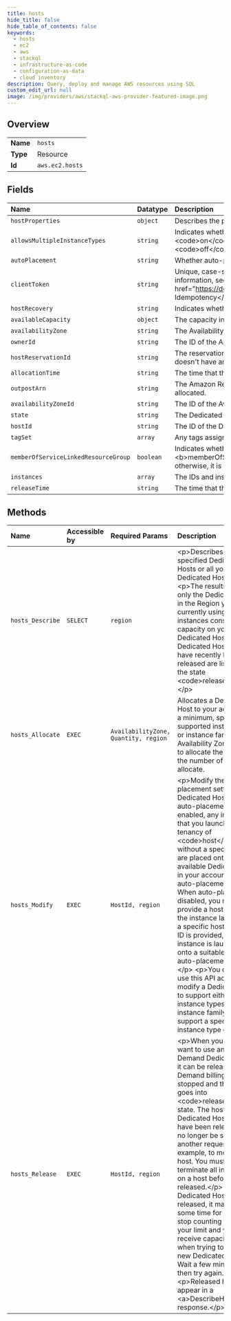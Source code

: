 ```yaml
---
title: hosts
hide_title: false
hide_table_of_contents: false
keywords:
  - hosts
  - ec2
  - aws    
  - stackql
  - infrastructure-as-code
  - configuration-as-data
  - cloud inventory
description: Query, deploy and manage AWS resources using SQL
custom_edit_url: null
image: /img/providers/aws/stackql-aws-provider-featured-image.png
---
```

  
    

## Overview
<table><tbody>
<tr><td><b>Name</b></td><td><code>hosts</code></td></tr>
<tr><td><b>Type</b></td><td>Resource</td></tr>
<tr><td><b>Id</b></td><td><code>aws.ec2.hosts</code></td></tr>
</tbody></table>

## Fields
| Name | Datatype | Description |
|:-----|:---------|:------------|
| `hostProperties` | `object` | Describes the properties of a Dedicated Host. |
| `allowsMultipleInstanceTypes` | `string` | Indicates whether the Dedicated Host supports multiple instance types of the same instance family. If the value is &lt;code&gt;on&lt;/code&gt;, the Dedicated Host supports multiple instance types in the instance family. If the value is &lt;code&gt;off&lt;/code&gt;, the Dedicated Host supports a single instance type only. |
| `autoPlacement` | `string` | Whether auto-placement is on or off. |
| `clientToken` | `string` | Unique, case-sensitive identifier that you provide to ensure the idempotency of the request. For more information, see &lt;a href="https://docs.aws.amazon.com/AWSEC2/latest/APIReference/Run_Instance_Idempotency.html"&gt;Ensuring Idempotency&lt;/a&gt;. |
| `hostRecovery` | `string` | Indicates whether host recovery is enabled or disabled for the Dedicated Host. |
| `availableCapacity` | `object` | The capacity information for instances that can be launched onto the Dedicated Host.  |
| `availabilityZone` | `string` | The Availability Zone of the Dedicated Host. |
| `ownerId` | `string` | The ID of the Amazon Web Services account that owns the Dedicated Host. |
| `hostReservationId` | `string` | The reservation ID of the Dedicated Host. This returns a &lt;code&gt;null&lt;/code&gt; response if the Dedicated Host doesn't have an associated reservation. |
| `allocationTime` | `string` | The time that the Dedicated Host was allocated. |
| `outpostArn` | `string` | The Amazon Resource Name (ARN) of the Amazon Web Services Outpost on which the Dedicated Host is allocated. |
| `availabilityZoneId` | `string` | The ID of the Availability Zone in which the Dedicated Host is allocated. |
| `state` | `string` | The Dedicated Host's state. |
| `hostId` | `string` | The ID of the Dedicated Host. |
| `tagSet` | `array` | Any tags assigned to the Dedicated Host. |
| `memberOfServiceLinkedResourceGroup` | `boolean` | Indicates whether the Dedicated Host is in a host resource group. If &lt;b&gt;memberOfServiceLinkedResourceGroup&lt;/b&gt; is &lt;code&gt;true&lt;/code&gt;, the host is in a host resource group; otherwise, it is not. |
| `instances` | `array` | The IDs and instance type that are currently running on the Dedicated Host. |
| `releaseTime` | `string` | The time that the Dedicated Host was released. |
## Methods
| Name | Accessible by | Required Params | Description |
|:-----|:--------------|:----------------|:------------|
| `hosts_Describe` | `SELECT` | `region` | &lt;p&gt;Describes the specified Dedicated Hosts or all your Dedicated Hosts.&lt;/p&gt; &lt;p&gt;The results describe only the Dedicated Hosts in the Region you're currently using. All listed instances consume capacity on your Dedicated Host. Dedicated Hosts that have recently been released are listed with the state &lt;code&gt;released&lt;/code&gt;.&lt;/p&gt; |
| `hosts_Allocate` | `EXEC` | `AvailabilityZone, Quantity, region` | Allocates a Dedicated Host to your account. At a minimum, specify the supported instance type or instance family, the Availability Zone in which to allocate the host, and the number of hosts to allocate. |
| `hosts_Modify` | `EXEC` | `HostId, region` | &lt;p&gt;Modify the auto-placement setting of a Dedicated Host. When auto-placement is enabled, any instances that you launch with a tenancy of &lt;code&gt;host&lt;/code&gt; but without a specific host ID are placed onto any available Dedicated Host in your account that has auto-placement enabled. When auto-placement is disabled, you need to provide a host ID to have the instance launch onto a specific host. If no host ID is provided, the instance is launched onto a suitable host with auto-placement enabled.&lt;/p&gt; &lt;p&gt;You can also use this API action to modify a Dedicated Host to support either multiple instance types in an instance family, or to support a specific instance type only.&lt;/p&gt; |
| `hosts_Release` | `EXEC` | `HostId, region` | &lt;p&gt;When you no longer want to use an On-Demand Dedicated Host it can be released. On-Demand billing is stopped and the host goes into &lt;code&gt;released&lt;/code&gt; state. The host ID of Dedicated Hosts that have been released can no longer be specified in another request, for example, to modify the host. You must stop or terminate all instances on a host before it can be released.&lt;/p&gt; &lt;p&gt;When Dedicated Hosts are released, it may take some time for them to stop counting toward your limit and you may receive capacity errors when trying to allocate new Dedicated Hosts. Wait a few minutes and then try again.&lt;/p&gt; &lt;p&gt;Released hosts still appear in a &lt;a&gt;DescribeHosts&lt;/a&gt; response.&lt;/p&gt; |
